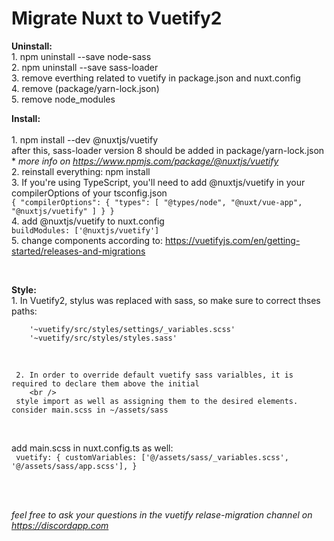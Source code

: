 # Migrate Nuxt to Vuetify2

**Uninstall:**
<br />
    1. npm uninstall --save node-sass  <br /> 
    2. npm uninstall --save sass-loader  <br /> 
    3. remove everthing related to vuetify in package.json and nuxt.config  <br />
    4. remove (package/yarn-lock.json)  <br />
    5. remove node_modules  <br />

**Install:** <br />      
    1. npm install --dev @nuxtjs/vuetify  <br />
        after this, sass-loader version 8 should be added in package/yarn-lock.json  <br />
        * *more info on https://www.npmjs.com/package/@nuxtjs/vuetify* <br />
    2. reinstall everything: npm install <br /> 
    3. If you're using TypeScript, you'll need to add @nuxtjs/vuetify in your compilerOptions of your tsconfig.json <br />
        ```
            {
                "compilerOptions": {
                    "types": [
                    "@types/node",
                    "@nuxt/vue-app",
                    "@nuxtjs/vuetify"
                    ]
                }
            }
        ```<br />
    4. add @nuxtjs/vuetify to nuxt.config <br />
        ```
            buildModules: ['@nuxtjs/vuetify']
        ```<br />
    5. change components according to: https://vuetifyjs.com/en/getting-started/releases-and-migrations<br />

<br />

**Style:**<br />
    1. In Vuetify2, stylus was replaced with sass, so make sure to correct thses paths:  <br />
 
        '~vuetify/src/styles/settings/_variables.scss'
        '~vuetify/src/styles/styles.sass'
  
    
<br />  

     2. In order to override default vuetify sass varialbles, it is required to declare them above the initial  
        <br />
     style import as well as assigning them to the desired elements. consider main.scss in ~/assets/sass 

<br />

add main.scss in nuxt.config.ts as well:<br />
      ``` 
        vuetify: {
            customVariables: ['@/assets/sass/_variables.scss',
            '@/assets/sass/app.scss'],
        }
    ```
<br />

<br /><br />

*feel free to ask your questions in the vuetify relase-migration channel on https://discordapp.com*
<br />